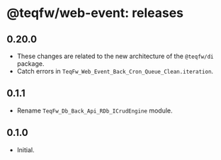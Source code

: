 # @teqfw/web-event: releases

## 0.20.0

* These changes are related to the new architecture of the `@teqfw/di` package.
* Catch errors in `TeqFw_Web_Event_Back_Cron_Queue_Clean.iteration`.

## 0.1.1

* Rename `TeqFw_Db_Back_Api_RDb_ICrudEngine` module.

## 0.1.0

* Initial.
